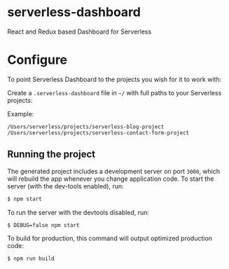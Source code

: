 
# serverless-dashboard

React and Redux based Dashboard for Serverless

# Configure

To point Serverless Dashboard to the projects you wish for it to work with:

Create a `.serverless-dashboard` file in `~/` with full paths to your Serverless projects:

Example:
```
/Users/serverless/projects/serverless-blog-project
/Users/serverless/projects/serverless-contact-form-project
```

## Running the project

The generated project includes a development server on port `3000`, which will rebuild the app whenever you change application code. To start the server (with the dev-tools enabled), run:

```bash
$ npm start
```

To run the server with the devtools disabled, run:

```bash
$ DEBUG=false npm start
```

To build for production, this command will output optimized production code:

```bash
$ npm run build
```
